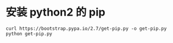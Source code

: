 # 安装 python2 的 pip

```
curl https://bootstrap.pypa.io/2.7/get-pip.py -o get-pip.py
python get-pip.py
```
